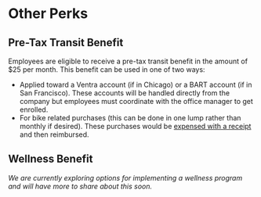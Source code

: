 # Other Perks

## Pre-Tax Transit Benefit

Employees are eligible to receive a pre-tax transit benefit in the amount of $25 per month.  This benefit can be used in one of two ways:

* Applied toward a Ventra account (if in Chicago) or a BART account (if in San Francisco).  These accounts will be handled directly from the company but employees must coordinate with the office manager to get enrolled.
* For bike related purchases (this can be done in one lump rather than monthly if desired).  These purchases would be [expensed with a receipt](https://github.com/devmynd/handbook/blob/master/Operations/Expense%20Tracking%20and%20Reimbursement.md) and then reimbursed.

## Wellness Benefit

_We are currently exploring options for implementing a wellness program and will have more to share about this soon._
